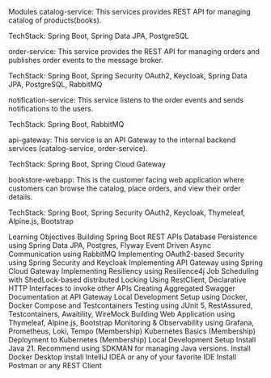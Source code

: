 Modules catalog-service: This services provides REST API for managing catalog of products(books).

TechStack: Spring Boot, Spring Data JPA, PostgreSQL

order-service: This service provides the REST API for managing orders and publishes order events to the message broker.

TechStack: Spring Boot, Spring Security OAuth2, Keycloak, Spring Data JPA, PostgreSQL, RabbitMQ

notification-service: This service listens to the order events and sends notifications to the users.

TechStack: Spring Boot, RabbitMQ

api-gateway: This service is an API Gateway to the internal backend services (catalog-service, order-service).

TechStack: Spring Boot, Spring Cloud Gateway

bookstore-webapp: This is the customer facing web application where customers can browse the catalog, place orders, and view their order details.

TechStack: Spring Boot, Spring Security OAuth2, Keycloak, Thymeleaf, Alpine.js, Bootstrap

Learning Objectives Building Spring Boot REST APIs Database Persistence using Spring Data JPA, Postgres, Flyway Event Driven Async Communication using RabbitMQ Implementing OAuth2-based Security using Spring Security and Keycloak Implementing API Gateway using Spring Cloud Gateway Implementing Resiliency using Resilience4j Job Scheduling with ShedLock-based distributed Locking Using RestClient, Declarative HTTP Interfaces to invoke other APIs Creating Aggregated Swagger Documentation at API Gateway Local Development Setup using Docker, Docker Compose and Testcontainers Testing using JUnit 5, RestAssured, Testcontainers, Awaitility, WireMock Building Web Application using Thymeleaf, Alpine.js, Bootstrap Monitoring & Observability using Grafana, Prometheus, Loki, Tempo (Membership) Kubernetes Basics (Membership) Deployment to Kubernetes (Membership) Local Development Setup Install Java 21. Recommend using SDKMAN for managing Java versions. Install Docker Desktop Install IntelliJ IDEA or any of your favorite IDE Install Postman or any REST Client